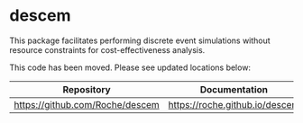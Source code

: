 # descem

This package facilitates performing discrete event simulations without resource constraints for cost-effectiveness analysis.

This code has been moved. Please see updated locations below:

| Repository | Documentation |
|---|---|
| https://github.com/Roche/descem | https://roche.github.io/descem |